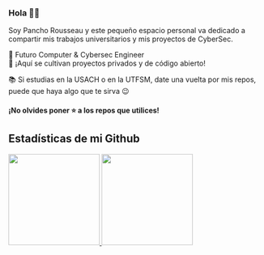 ### Hola 👋👋

Soy Pancho Rousseau y este pequeño espacio personal va dedicado a compartir mis trabajos universitarios y mis proyectos de CyberSec.

🔭 Futuro Computer & Cybersec Engineer  
🌱 ¡Aquí se cultivan proyectos privados y de código abierto!

📚 Si estudias en la USACH o en la UTFSM, date una vuelta por mis repos, puede que haya algo que te sirva 😉 

#### ¡No olvides poner ⭐ a los repos que utilices!


## Estadísticas de mi Github 

<div>
<a href="https://github.com/Panchojr7">
<img height="180em" src="https://github-readme-stats-swart-sigma.vercel.app/api?username=Panchojr7&show_icons=true&theme=dark&include_all_commits=false&count_private=true"/>
<img height="180em" src="https://github-readme-stats-swart-sigma.vercel.app/api/top-langs/?username=Panchojr7&layout=compact&langs_count=6&theme=dark"/>
</div> 
